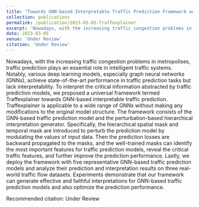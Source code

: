 ```yaml
---
title: "Towards GNN-based Interpretable Traffic Prediction Framework and Performance"
collection: publications
permalink: /publication/2023-03-05-Traffexplainer
excerpt: 'Nowadays, with the increasing traffic congestion problems in metropolises, traffic prediction plays an essential role in intelligent traffic systems. Notably, various deep learning models, especially graph neural networks (GNNs), achieve state-of-the-art performance in traffic prediction tasks but lack interpretability. To interpret the critical information abstracted by traffic prediction models, we proposed a universal framework termed Traffexplainer towards GNN-based interpretable traffic pre...'
date: 2023-03-05
venue: 'Under Review'
citation: 'Under Review'
---
```

Nowadays, with the increasing traffic congestion problems in metropolises, traffic prediction plays an essential role in intelligent traffic systems. Notably, various deep learning models, especially graph neural networks (GNNs), achieve state-of-the-art performance in traffic prediction tasks but lack interpretability. To interpret the critical information abstracted by traffic prediction models, we proposed a universal framework termed Traffexplainer towards GNN-based interpretable traffic prediction. Traffexplainer is applicable to a wide range of GNNs without making any modifications to the original model structure. The framework consists of the GNN-based traffic prediction model and the perturbation-based hierarchical interpretation generator. Specifically, the hierarchical spatial mask and temporal mask are introduced to perturb the prediction model by modulating the values of input data. Then the prediction losses are backward propagated to the masks, and the well-trained masks can identify the most important features for traffic prediction models, reveal the critical traffic features, and further improve the prediction performance. Lastly, we deploy the framework with five representative GNN-based traffic prediction models and analyze their prediction and interpretation results on three real-world traffic flow datasets. Experiments demonstrate that our framework can generate effective and faithful interpretations for GNN-based traffic prediction models and also optimize the prediction performance.

Recommended citation: Under Review